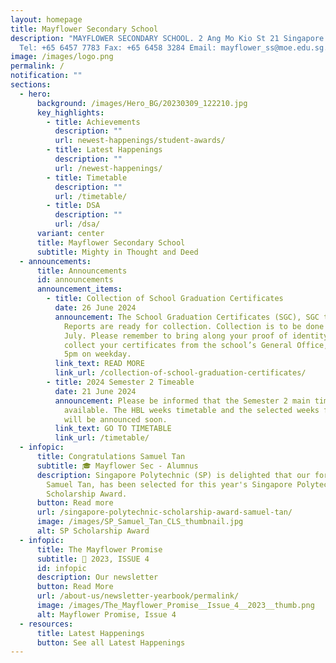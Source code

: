 ```yaml
---
layout: homepage
title: Mayflower Secondary School
description: "MAYFLOWER SECONDARY SCHOOL. 2 Ang Mo Kio St 21 Singapore 569384
  Tel: +65 6457 7783 Fax: +65 6458 3284 Email: mayflower_ss@moe.edu.sg."
image: /images/logo.png
permalink: /
notification: ""
sections:
  - hero:
      background: /images/Hero_BG/20230309_122210.jpg
      key_highlights:
        - title: Achievements
          description: ""
          url: newest-happenings/student-awards/
        - title: Latest Happenings
          description: ""
          url: /newest-happenings/
        - title: Timetable
          description: ""
          url: /timetable/
        - title: DSA
          description: ""
          url: /dsa/
      variant: center
      title: Mayflower Secondary School
      subtitle: Mighty in Thought and Deed
  - announcements:
      title: Announcements
      id: announcements
      announcement_items:
        - title: Collection of School Graduation Certificates
          date: 26 June 2024
          announcement: The School Graduation Certificates (SGC), SGC testimonials & CCA
            Reports are ready for collection. Collection is to be done by 31
            July. Please remember to bring along your proof of identity to
            collect your certificates from the school’s General Office, 8am to
            5pm on weekday.
          link_text: READ MORE
          link_url: /collection-of-school-graduation-certificates/
        - title: 2024 Semester 2 Timeable
          date: 21 June 2024
          announcement: Please be informed that the Semester 2 main timetable is
            available. The HBL weeks timetable and the selected weeks for HBL
            will be announced soon.
          link_text: GO TO TIMETABLE
          link_url: /timetable/
  - infopic:
      title: Congratulations Samuel Tan
      subtitle: 🎓 Mayflower Sec - Alumnus
      description: Singapore Polytechnic (SP) is delighted that our former student,
        Samuel Tan, has been selected for this year's Singapore Polytechnic
        Scholarship Award.
      button: Read more
      url: /singapore-polytechnic-scholarship-award-samuel-tan/
      image: /images/SP_Samuel_Tan_CLS_thumbnail.jpg
      alt: SP Scholarship Award
  - infopic:
      title: The Mayflower Promise
      subtitle: 📰 2023, ISSUE 4
      id: infopic
      description: Our newsletter
      button: Read More
      url: /about-us/newsletter-yearbook/permalink/
      image: /images/The_Mayflower_Promise__Issue_4__2023__thumb.png
      alt: Mayflower Promise, Issue 4
  - resources:
      title: Latest Happenings
      button: See all Latest Happenings
---
```

